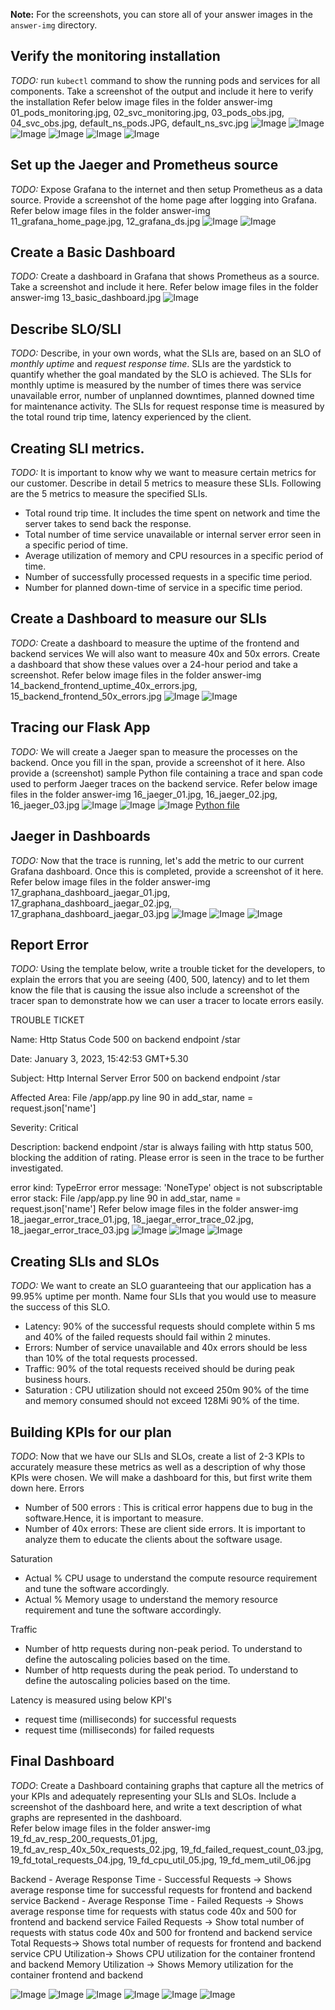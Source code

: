 **Note:** For the screenshots, you can store all of your answer images in the `answer-img` directory.

## Verify the monitoring installation

*TODO:* run `kubectl` command to show the running pods and services for all components. Take a screenshot of the output and include it here to verify the installation
Refer below image files in the folder answer-img
01_pods_monitoring.jpg, 02_svc_monitoring.jpg, 03_pods_obs.jpg, 04_svc_obs.jpg, default_ns_pods.JPG, default_ns_svc.jpg
![Image](https://github.com/sumanbgl/CNAND_nd064_C4_Observability_Starter_Files/blob/master/Project_Starter_Files-Building_a_Metrics_Dashboard/answer-img/01_pods_monitoring.JPG)
![Image](https://github.com/sumanbgl/CNAND_nd064_C4_Observability_Starter_Files/blob/master/Project_Starter_Files-Building_a_Metrics_Dashboard/answer-img/02_svc_monitoring.JPG)
![Image](https://github.com/sumanbgl/CNAND_nd064_C4_Observability_Starter_Files/blob/master/Project_Starter_Files-Building_a_Metrics_Dashboard/answer-img/03_pods_obs.JPG)
![Image](https://github.com/sumanbgl/CNAND_nd064_C4_Observability_Starter_Files/blob/master/Project_Starter_Files-Building_a_Metrics_Dashboard/answer-img/04_svc_obs.JPG)
![Image](https://github.com/sumanbgl/CNAND_nd064_C4_Observability_Starter_Files/blob/master/Project_Starter_Files-Building_a_Metrics_Dashboard/answer-img/default_ns_pods.JPG)
![Image](https://github.com/sumanbgl/CNAND_nd064_C4_Observability_Starter_Files/blob/master/Project_Starter_Files-Building_a_Metrics_Dashboard/answer-img/default_ns_svc.JPG)

## Set up the Jaeger and Prometheus source
*TODO:* Expose Grafana to the internet and then setup Prometheus as a data source. Provide a screenshot of the home page after logging into Grafana.
Refer below image files in the folder answer-img
11_grafana_home_page.jpg, 12_grafana_ds.jpg
![Image](https://github.com/sumanbgl/CNAND_nd064_C4_Observability_Starter_Files/blob/master/Project_Starter_Files-Building_a_Metrics_Dashboard/answer-img/11_grafana_home_page.JPG)
![Image](https://github.com/sumanbgl/CNAND_nd064_C4_Observability_Starter_Files/blob/master/Project_Starter_Files-Building_a_Metrics_Dashboard/answer-img/12_grafana_ds.JPG)

## Create a Basic Dashboard
*TODO:* Create a dashboard in Grafana that shows Prometheus as a source. Take a screenshot and include it here.
Refer below image files in the folder answer-img
13_basic_dashboard.jpg
![Image](https://github.com/sumanbgl/CNAND_nd064_C4_Observability_Starter_Files/blob/master/Project_Starter_Files-Building_a_Metrics_Dashboard/answer-img/13_basic_dashboard.JPG)

## Describe SLO/SLI
*TODO:* Describe, in your own words, what the SLIs are, based on an SLO of *monthly uptime* and *request response time*.
SLIs are the yardstick to quantify whether the goal mandated by the SLO is achieved. 
The SLIs for monthly uptime is measured by the number of times there was service unavailable error, number of unplanned downtimes, 
planned downed time for maintenance activity. 
The SLIs for request response time is measured by the total round trip time, latency experienced by the client.

## Creating SLI metrics.
*TODO:* It is important to know why we want to measure certain metrics for our customer. Describe in detail 5 metrics to measure these SLIs. 
Following are the 5 metrics to measure the specified SLIs.
 - Total round trip time. It includes the time spent on network and time the server takes to send back the response.
 - Total number of time service unavailable or internal server error seen in a specific period of time.
 - Average utilization of memory and CPU resources in a specific period of time.
 - Number of successfully processed requests in a specific time period.
 - Number for planned down-time of service in a specific time period.
 

## Create a Dashboard to measure our SLIs
*TODO:* Create a dashboard to measure the uptime of the frontend and backend services We will also want to measure 40x and 50x errors. Create a dashboard that show these values over a 24-hour period and take a screenshot.
Refer below image files in the folder answer-img
14_backend_frontend_uptime_40x_errors.jpg, 15_backend_frontend_50x_errors.jpg
![Image](https://github.com/sumanbgl/CNAND_nd064_C4_Observability_Starter_Files/blob/master/Project_Starter_Files-Building_a_Metrics_Dashboard/answer-img/14_backend_frontend_uptime_40x_errors.JPG)
![Image](https://github.com/sumanbgl/CNAND_nd064_C4_Observability_Starter_Files/blob/master/Project_Starter_Files-Building_a_Metrics_Dashboard/answer-img/15_backend_frontend_50x_errors.JPG)

## Tracing our Flask App
*TODO:*  We will create a Jaeger span to measure the processes on the backend. Once you fill in the span, provide a screenshot of it here. Also provide a (screenshot) sample Python file containing a trace and span code used to perform Jaeger traces on the backend service.
Refer below image files in the folder answer-img
16_jaeger_01.jpg, 16_jaeger_02.jpg, 16_jaeger_03.jpg
![Image](https://github.com/sumanbgl/CNAND_nd064_C4_Observability_Starter_Files/blob/master/Project_Starter_Files-Building_a_Metrics_Dashboard/answer-img/16_jaegar_01.JPG)
![Image](https://github.com/sumanbgl/CNAND_nd064_C4_Observability_Starter_Files/blob/master/Project_Starter_Files-Building_a_Metrics_Dashboard/answer-img/16_jaegar_02.JPG)
![Image](https://github.com/sumanbgl/CNAND_nd064_C4_Observability_Starter_Files/blob/master/Project_Starter_Files-Building_a_Metrics_Dashboard/answer-img/16_jaegar_03.JPG)
[Python file](https://github.com/sumanbgl/CNAND_nd064_C4_Observability_Starter_Files/blob/master/Project_Starter_Files-Building_a_Metrics_Dashboard/reference-app/backend/app.py)

## Jaeger in Dashboards
*TODO:* Now that the trace is running, let's add the metric to our current Grafana dashboard. Once this is completed, provide a screenshot of it here.
Refer below image files in the folder answer-img
17_graphana_dashboard_jaegar_01.jpg, 17_graphana_dashboard_jaegar_02.jpg, 17_graphana_dashboard_jaegar_03.jpg
![Image](https://github.com/sumanbgl/CNAND_nd064_C4_Observability_Starter_Files/blob/master/Project_Starter_Files-Building_a_Metrics_Dashboard/answer-img/17_graphana_dashboard_jaegar_01.JPG)
![Image](https://github.com/sumanbgl/CNAND_nd064_C4_Observability_Starter_Files/blob/master/Project_Starter_Files-Building_a_Metrics_Dashboard/answer-img/17_graphana_dashboard_jaegar_02.JPG)
![Image](https://github.com/sumanbgl/CNAND_nd064_C4_Observability_Starter_Files/blob/master/Project_Starter_Files-Building_a_Metrics_Dashboard/answer-img/17_graphana_dashboard_jaegar_03.JPG)

## Report Error
*TODO:* Using the template below, write a trouble ticket for the developers, to explain the errors that you are seeing (400, 500, latency) and to let them know the file that is causing the issue also include a screenshot of the tracer span to demonstrate how we can user a tracer to locate errors easily.

TROUBLE TICKET

Name: Http Status Code 500 on backend endpoint /star

Date: January 3, 2023, 15:42:53 GMT+5.30

Subject: Http Internal Server Error 500 on backend endpoint /star

Affected Area: File /app/app.py line 90 in add_star, name = request.json['name']

Severity: Critical

Description: backend endpoint /star is always failing with http status 500, blocking the addition of rating.
Please error is seen in the trace to be further investigated.

error kind: TypeError
error message: 'NoneType' object is not subscriptable
error stack: File /app/app.py line 90 in add_star, name = request.json['name']
Refer below image files in the folder answer-img
18_jaegar_error_trace_01.jpg, 18_jaegar_error_trace_02.jpg, 18_jaegar_error_trace_03.jpg
![Image](https://github.com/sumanbgl/CNAND_nd064_C4_Observability_Starter_Files/blob/master/Project_Starter_Files-Building_a_Metrics_Dashboard/answer-img/18_jaegar_error_trace_01.JPG)
![Image](https://github.com/sumanbgl/CNAND_nd064_C4_Observability_Starter_Files/blob/master/Project_Starter_Files-Building_a_Metrics_Dashboard/answer-img/18_jaegar_error_trace_02.JPG)
![Image](https://github.com/sumanbgl/CNAND_nd064_C4_Observability_Starter_Files/blob/master/Project_Starter_Files-Building_a_Metrics_Dashboard/answer-img/18_jaegar_error_trace_03.JPG)

## Creating SLIs and SLOs
*TODO:* We want to create an SLO guaranteeing that our application has a 99.95% uptime per month. Name four SLIs that you would use to measure the success of this SLO.
- Latency: 90% of the successful requests should complete within 5 ms and 40% of the failed requests should fail within 2 minutes.
- Errors: Number of service unavailable and 40x errors should be less than 10% of the total requests processed.
- Traffic: 90% of the total requests received should be during peak business hours.
- Saturation : CPU utilization should not exceed 250m 90% of the time and memory consumed should not exceed 128Mi 90% of the time.

## Building KPIs for our plan
*TODO*: Now that we have our SLIs and SLOs, create a list of 2-3 KPIs to accurately measure these metrics as well as a description of why those KPIs were chosen. We will make a dashboard for this, but first write them down here.
Errors
 - Number of 500 errors : This is critical error happens due to bug in the software.Hence, it is important to measure.
 - Number of 40x errors: These are client side errors. It is important to analyze them to educate the clients about the software usage.

Saturation
 - Actual % CPU usage to understand the compute resource requirement and tune the software accordingly.
 - Actual % Memory usage to understand the memory resource requirement and tune the software accordingly.

Traffic
 - Number of http requests during non-peak period. To understand to define the autoscaling policies based on the time.
 - Number of http requests during the peak period. To understand to define the autoscaling policies based on the time.

Latency is measured using below KPI's
 - request time (milliseconds) for successful requests
 - request time (milliseconds) for failed requests

## Final Dashboard
*TODO*: Create a Dashboard containing graphs that capture all the metrics of your KPIs and adequately representing your SLIs and SLOs. Include a screenshot of the dashboard here, and write a text description of what graphs are represented in the dashboard.  
Refer below image files in the folder answer-img
19_fd_av_resp_200_requests_01.jpg, 19_fd_av_resp_40x_50x_requests_02.jpg, 19_fd_failed_request_count_03.jpg, 
19_fd_total_requests_04.jpg, 19_fd_cpu_util_05.jpg, 19_fd_mem_util_06.jpg

Backend - Average Response Time - Successful Requests -> Shows average response time for successful requests for frontend and backend service
Backend - Average Response Time - Failed Requests -> Shows average response time for requests with status code 40x and 500 for frontend and backend service
Failed Requests -> Show total number of requests with status code 40x and 500 for frontend and backend service
Total Requests-> Shows total number of requests for frontend and backend service
CPU Utilization-> Shows CPU utilization for the container frontend and backend
Memory Utilization -> Shows Memory utilization for the container frontend and backend

![Image](https://github.com/sumanbgl/CNAND_nd064_C4_Observability_Starter_Files/blob/master/Project_Starter_Files-Building_a_Metrics_Dashboard/answer-img/19_fd_av_resp_200_requests_01.JPG)
![Image](https://github.com/sumanbgl/CNAND_nd064_C4_Observability_Starter_Files/blob/master/Project_Starter_Files-Building_a_Metrics_Dashboard/answer-img/19_fd_av_resp_40x_50x_requests_02.JPG)
![Image](https://github.com/sumanbgl/CNAND_nd064_C4_Observability_Starter_Files/blob/master/Project_Starter_Files-Building_a_Metrics_Dashboard/answer-img/19_fd_failed_request_count_03.JPG)
![Image](https://github.com/sumanbgl/CNAND_nd064_C4_Observability_Starter_Files/blob/master/Project_Starter_Files-Building_a_Metrics_Dashboard/answer-img/19_fd_total_requests_04.JPG)
![Image](https://github.com/sumanbgl/CNAND_nd064_C4_Observability_Starter_Files/blob/master/Project_Starter_Files-Building_a_Metrics_Dashboard/answer-img/19_fd_cpu_util_05.JPG)
![Image](https://github.com/sumanbgl/CNAND_nd064_C4_Observability_Starter_Files/blob/master/Project_Starter_Files-Building_a_Metrics_Dashboard/answer-img/19_fd_mem_util_06.JPG)




